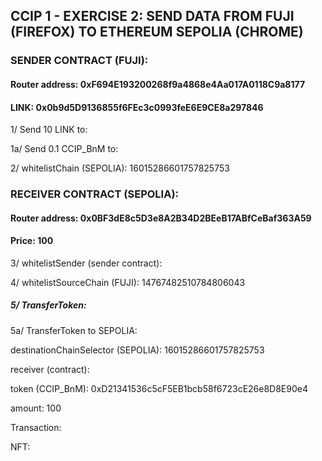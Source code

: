 ## CCIP 1 - EXERCISE 2: SEND DATA FROM FUJI (FIREFOX) TO ETHEREUM SEPOLIA (CHROME)

### SENDER CONTRACT (FUJI): 



#### Router address:	0xF694E193200268f9a4868e4Aa017A0118C9a8177

#### LINK: 0x0b9d5D9136855f6FEc3c0993feE6E9CE8a297846

1/ Send 10 LINK to: 

1a/ Send 0.1 CCIP_BnM to: 

2/ whitelistChain (SEPOLIA): 16015286601757825753

###  RECEIVER CONTRACT (SEPOLIA): 



#### Router address: 0x0BF3dE8c5D3e8A2B34D2BEeB17ABfCeBaf363A59

#### Price: 100

3/ whitelistSender (sender contract): 

4/ whitelistSourceChain (FUJI): 14767482510784806043

##### 5/ TransferToken:

5a/ TransferToken to SEPOLIA: 

destinationChainSelector (SEPOLIA): 16015286601757825753

receiver (contract): 

token (CCIP_BnM): 0xD21341536c5cF5EB1bcb58f6723cE26e8D8E90e4

amount: 100

Transaction:



NFT: 




